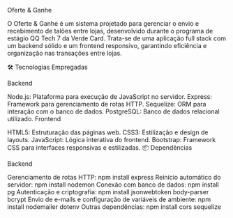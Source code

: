 Oferte & Ganhe 

O Oferte & Ganhe é um sistema projetado para gerenciar o envio e recebimento de talões entre lojas, desenvolvido durante o programa de estágio QQ Tech 7 da Verde Card. Trata-se de uma aplicação full stack com um backend sólido e um frontend responsivo, garantindo eficiência e organização nas transações entre lojas.

🛠️ Tecnologias Empregadas

Backend

Node.js: Plataforma para execução de JavaScript no servidor.
Express: Framework para gerenciamento de rotas HTTP.
Sequelize: ORM para interação com o banco de dados.
PostgreSQL: Banco de dados relacional utilizado.
Frontend

HTML5: Estruturação das páginas web.
CSS3: Estilização e design de layouts.
JavaScript: Lógica interativa do frontend.
Bootstrap: Framework CSS para interfaces responsivas e estilizadas.
📦 Dependências

Backend

Gerenciamento de rotas HTTP:
npm install express
Reinício automático do servidor:
npm install nodemon
Conexão com banco de dados:
npm install pg
Autenticação e criptografia:
npm install jsonwebtoken body-parser bcrypt
Envio de e-mails e configuração de variáveis de ambiente:
npm install nodemailer dotenv
Outras dependências:
npm install cors sequelize
